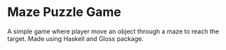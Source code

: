 # Maze Puzzle Game
A simple game where player move an object through a maze to reach the target. Made using Haskell and Gloss package.
